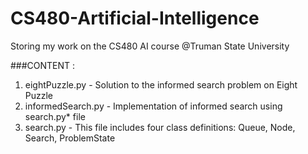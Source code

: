 # CS480-Artificial-Intelligence
Storing my work on the CS480 AI course @Truman State University

###CONTENT : 
1. eightPuzzle.py - Solution to the informed search problem on Eight Puzzle
2. informedSearch.py - Implementation of informed search using search.py* file
3. search.py - This file includes four class definitions: Queue, Node, Search, ProblemState
